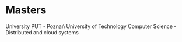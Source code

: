 # Masters
University
PUT - Poznań University of Technology
Computer Science - Distributed and cloud systems